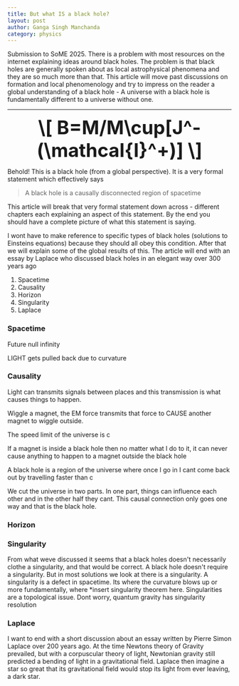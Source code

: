 ```yaml
---
title: But what IS a black hole?
layout: post
author: Ganga Singh Manchanda
category: physics
---
```


Submission to SoME 2025.
There is a problem with most resources on the internet explaining ideas around black holes. The problem is that black holes are generally spoken about as local astrophysical phenomena and they are so much more than that. This article will move past discussions on formation and local phenomenology and try to impress on the reader a global understanding of a black hole - A universe with a black hole is fundamentally different to a universe without one.

---

<div style="text-align: center; font-size: 3em; font-weight: bold;">
  \[ B=M/M\cup[J^-(\mathcal{I}^+)] \]
</div>

Behold! This is a black hole (from a global perspective). It is a very formal statement which effectively says
> A black hole is a causally disconnected region of spacetime

This article will break that very formal statement down across - different chapters each explaining an aspect of this statement. By the end you should have a complete picture of what this statement is saying.

I wont have to make reference to specific types of black holes (solutions to Einsteins equations) because they should all obey this condition. After that we will explain some of the global results of this. The article will end with an essay by Laplace who discussed black holes in an elegant way over 300 years ago

1. Spacetime
2. Causality
4. Horizon
5. Singularity
6. Laplace

### Spacetime

Future null infinity


LIGHT gets pulled back due to curvature

### Causality

Light can transmits signals between places and this transmission is what causes things to happen.

Wiggle a magnet, the EM force transmits that force to CAUSE another magnet to wiggle outside.

The speed limit of the universe is c

If a magnet is inside a black hole then no matter what I do to it, it can never cause anything to happen to a magnet outside the black hole

A black hole is a region of the universe where once I go in I cant come back out by travelling faster than c

We cut the universe in two parts. In one part, things can influence each other and in the other half they cant. This causal connection only goes one way and that is the black hole. 

### Horizon


### Singularity

From what weve discussed it seems that a black holes doesn't necessarily clothe a singularity, and that would be correct. A black hole doesn't require a singularity. But in most solutions we look at there is a singularity. A singularity is a defect in spacetime. Its where the curvature blows up or more fundamentally, where *insert singularity theorem here. Singularities are a topological issue. Dont worry, quantum gravity has singularity resolution

### Laplace

I want to end with a short discussion about an essay written by Pierre Simon Laplace over 200 years ago. At the time Newtons theory of Gravity prevailed, but with a corpuscular theory of light, Newtonian gravity still predicted a bending of light in a gravitational field. Laplace then imagine a star so great that its gravitational field would stop its light from ever leaving, a dark star. 
